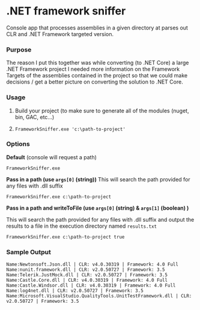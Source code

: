 # .NET framework sniffer
Console app that processes assemblies in a given directory at parses out CLR and .NET Framework targeted version.

### Purpose

The reason I put this together was while converting (to .NET Core) a large .NET Framework project I needed more information on the Framework Targets of the assemblies contained in the project so that we could make decisions / get a better picture on converting the solution to .NET Core.

### Usage

1. Build your project (to make sure to generate all of the modules (nuget, bin, GAC, etc...) 

2. `FrameworkSniffer.exe 'c:\path-to-project'`

### Options

**Default** (console will request a path)

`FrameworkSniffer.exe`

**Pass in a path (use `args[0]` (string))**
This will search the path provided for any files with .dll suffix

`FrameworkSniffer.exe c:\path-to-project`

**Pass in a path and writeToFile (use `args[0]` (string) & `args[1]` (boolean) )**

This will search the path provided for any files with .dll suffix and output the results to a file in the execution directory named `results.txt`

`FrameworkSniffer.exe c:\path-to-project true`

### Sample Output
```
Name:Newtonsoft.Json.dll | CLR: v4.0.30319 | Framework: 4.0 Full
Name:nunit.framework.dll | CLR: v2.0.50727 | Framework: 3.5
Name:Telerik.JustMock.dll | CLR: v2.0.50727 | Framework: 3.5
Name:Castle.Core.dll | CLR: v4.0.30319 | Framework: 4.0 Full
Name:Castle.Windsor.dll | CLR: v4.0.30319 | Framework: 4.0 Full
Name:log4net.dll | CLR: v2.0.50727 | Framework: 3.5
Name:Microsoft.VisualStudio.QualityTools.UnitTestFramework.dll | CLR: v2.0.50727 | Framework: 3.5
```








